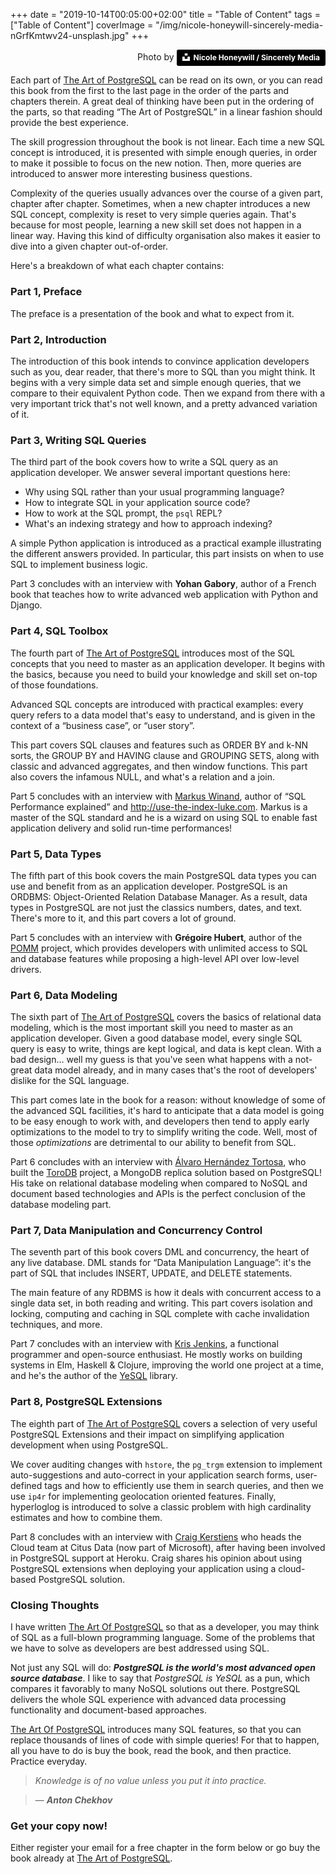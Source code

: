 +++
date = "2019-10-14T00:05:00+02:00"
title = "Table of Content"
tags = ["Table of Content"]
coverImage = "/img/nicole-honeywill-sincerely-media-nGrfKmtwv24-unsplash.jpg"
+++

<div>
    <p style="text-align: right;">
    Photo by 
<a style="background-color:black;color:white;text-decoration:none;padding:4px 6px;font-family:-apple-system, BlinkMacSystemFont, &quot;San Francisco&quot;, &quot;Helvetica Neue&quot;, Helvetica, Ubuntu, Roboto, Noto, &quot;Segoe UI&quot;, Arial, sans-serif;font-size:12px;font-weight:bold;line-height:1.2;display:inline-block;border-radius:3px" href="https://unsplash.com/@nicolehoneywill_sincerelymedia?utm_medium=referral&amp;utm_campaign=photographer-credit&amp;utm_content=creditBadge" target="_blank" rel="noopener noreferrer" title="Download free do whatever you want high-resolution photos from Nicole Honeywill / Sincerely Media"><span style="display:inline-block;padding:2px 3px"><svg xmlns="http://www.w3.org/2000/svg" style="height:12px;width:auto;position:relative;vertical-align:middle;top:-2px;fill:white" viewBox="0 0 32 32"><title>unsplash-logo</title><path d="M10 9V0h12v9H10zm12 5h10v18H0V14h10v9h12v-9z"></path></svg></span><span style="display:inline-block;padding:2px 3px">Nicole Honeywill / Sincerely Media</span></a>
   </p>
</div>

Each part of [The Art of PostgreSQL](https://theartofpostgresql.com) can be
read on its own, or you can read this book from the first to the last page
in the order of the parts and chapters therein. A great deal of thinking
have been put in the ordering of the parts, so that reading “The Art of
PostgreSQL” in a linear fashion should provide the best experience.

The skill progression throughout the book is not linear. Each time a new SQL
concept is introduced, it is presented with simple enough queries, in order
to make it possible to focus on the new notion. Then, more queries are
introduced to answer more interesting business questions. 

Complexity of the queries usually advances over the course of a given part,
chapter after chapter. Sometimes, when a new chapter introduces a new SQL
concept, complexity is reset to very simple queries again. That's because
for most people, learning a new skill set does not happen in a linear way.
Having this kind of difficulty organisation also makes it easier to dive
into a given chapter out-of-order.

Here's a breakdown of what each chapter contains:

### Part 1, Preface

The preface is a presentation of the book and what to expect from it.

### Part 2, Introduction

The introduction of this book intends to convince application developers
such as you, dear reader, that there's more to SQL than you might think. It
begins with a very simple data set and simple enough queries, that we
compare to their equivalent Python code. Then we expand from there with a
very important trick that's not well known, and a pretty advanced variation
of it.

### Part 3, Writing SQL Queries

The third part of the book covers how to write a SQL query as an application
developer. We answer several important questions here:

  - Why using SQL rather than your usual programming language?
  - How to integrate SQL in your application source code?
  - How to work at the SQL prompt, the `psql` REPL?
  - What's an indexing strategy and how to approach indexing?

A simple Python application is introduced as a practical example
illustrating the different answers provided. In particular, this part
insists on when to use SQL to implement business logic.

Part 3 concludes with an interview with **Yohan Gabory**, author of a French
book that teaches how to write advanced web application with Python and
Django.

### Part 4, SQL Toolbox

The fourth part of [The Art of PostgreSQL](https://theartofpostgresql.com)
introduces most of the SQL concepts that you need to master as an
application developer. It begins with the basics, because you need to build
your knowledge and skill set on-top of those foundations.

Advanced SQL concepts are introduced with practical examples: every query
refers to a data model that's easy to understand, and is given in the
context of a “business case”, or “user story”.

This part covers SQL clauses and features such as ORDER BY and k-NN sorts,
the GROUP BY and HAVING clause and GROUPING SETS, along with classic and
advanced aggregates, and then window functions. This part also covers the
infamous NULL, and what's a relation and a join.

Part 5 concludes with an interview with [Markus Winand](https://winand.at),
author of “SQL Performance explained” and <http://use-the-index-luke.com>.
Markus is a master of the SQL standard and he is a wizard on using SQL to
enable fast application delivery and solid run-time performances!

### Part 5, Data Types

The fifth part of this book covers the main PostgreSQL data types you can
use and benefit from as an application developer. PostgreSQL is an ORDBMS:
Object-Oriented Relation Database Manager. As a result, data types in
PostgreSQL are not just the classics numbers, dates, and text. There's more
to it, and this part covers a lot of ground.

Part 5 concludes with an interview with **Grégoire Hubert**, author of the
[POMM](http://www.pomm-project.org) project, which provides developers with
unlimited access to SQL and database features while proposing a high-level
API over low-level drivers.

### Part 6, Data Modeling

The sixth part of [The Art of PostgreSQL](https://theartofpostgresql.com)
covers the basics of relational data modeling, which is the most important
skill you need to master as an application developer. Given a good database
model, every single SQL query is easy to write, things are kept logical, and
data is kept clean. With a bad design… well my guess is that you've seen
what happens with a not-great data model already, and in many cases that's
the root of developers' dislike for the SQL language.

This part comes late in the book for a reason: without knowledge of some of
the advanced SQL facilities, it's hard to anticipate that a data model is
going to be easy enough to work with, and developers then tend to apply
early optimizations to the model to try to simplify writing the code. Well,
most of those *optimizations* are detrimental to our ability to benefit from
SQL.

Part 6 concludes with an interview with [Álvaro Hernández
Tortosa](https://twitter.com/ahachete), who built the
[ToroDB](https://www.torodb.com) project, a MongoDB replica solution based
on PostgreSQL! His take on relational database modeling when compared to
NoSQL and document based technologies and APIs is the perfect conclusion of
the database modeling part.

### Part 7, Data Manipulation and Concurrency Control

The seventh part of this book covers DML and concurrency, the heart of any
live database. DML stands for “Data Manipulation Language”: it's the part of
SQL that includes INSERT, UPDATE, and DELETE statements.

The main feature of any RDBMS is how it deals with concurrent access to a
single data set, in both reading and writing. This part covers isolation and
locking, computing and caching in SQL complete with cache invalidation
techniques, and more.

Part 7 concludes with an interview with [Kris
Jenkins](http://blog.jenkster.com), a functional programmer and open-source
enthusiast. He mostly works on building systems in Elm, Haskell & Clojure,
improving the world one project at a time, and he's the author of the
[YeSQL](https://github.com/krisajenkins/yesql) library.

### Part 8, PostgreSQL Extensions

The eighth part of [The Art of PostgreSQL](https://theartofpostgresql.com)
covers a selection of very useful PostgreSQL Extensions and their impact on
simplifying application development when using PostgreSQL.

We cover auditing changes with `hstore`, the `pg_trgm` extension to
implement auto-suggestions and auto-correct in your application search
forms, user-defined tags and how to efficiently use them in search queries,
and then we use `ip4r` for implementing geolocation oriented features.
Finally, hyperloglog is introduced to solve a classic problem with high
cardinality estimates and how to combine them.

Part 8 concludes with an interview with [Craig
Kerstiens](http://www.craigkerstiens.com) who heads the Cloud team at Citus
Data (now part of Microsoft), after having been involved in PostgreSQL
support at Heroku. Craig shares his opinion about using PostgreSQL
extensions when deploying your application using a cloud-based PostgreSQL
solution.

### Closing Thoughts

I have written [The Art Of PostgreSQL](https://theartofpostgresql.com) so
that as a developer, you may think of SQL as a full-blown programming
language. Some of the problems that we have to solve as developers are best
addressed using SQL.

Not just any SQL will do: ***PostgreSQL is the world's most advanced open
source database***. I like to say that *PostgreSQL is YeSQL* as a pun, which
compares it favorably to many NoSQL solutions out there. PostgreSQL delivers
the whole SQL experience with advanced data processing functionality and
document-based approaches.

[The Art Of PostgreSQL](https://theartofpostgresql.com) introduces many SQL
features, so that you can replace thousands of lines of code with simple
queries! For that to happen, all you have to do is buy the book, read the
book, and then practice. Practice everyday.

> _Knowledge is of no value unless you put it into practice._

> — ***Anton Chekhov***


### Get your copy now!

Either register your email for a free chapter in the form below or go buy
the book already at [The Art of PostgreSQL](/#).
